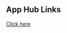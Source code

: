App Hub Links
------------------------------------------------
[Click here](https://sites.google.com/g.mvusd.net/100/home)


